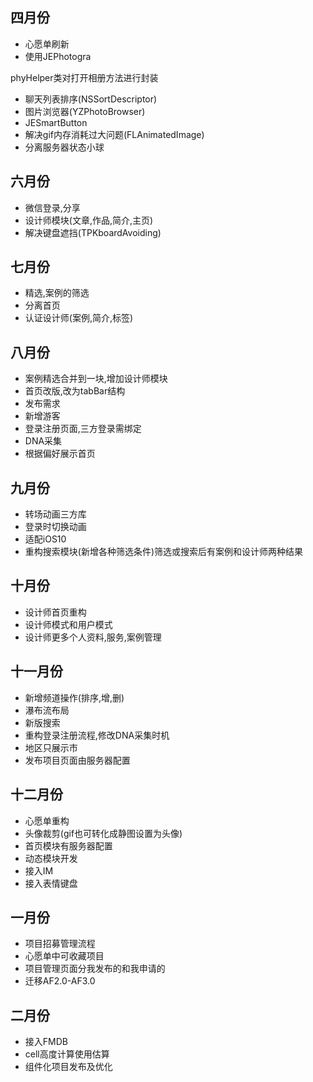 ## 四月份

- 心愿单刷新
- 使用JEPhotogra

phyHelper类对打开相册方法进行封装
- 聊天列表排序(NSSortDescriptor)
- 图片浏览器(YZPhotoBrowser)
- JESmartButton
- 解决gif内存消耗过大问题(FLAnimatedImage)
- 分离服务器状态小球

## 六月份

- 微信登录,分享
- 设计师模块(文章,作品,简介,主页)
- 解决键盘遮挡(TPKboardAvoiding)

## 七月份

- 精选,案例的筛选
- 分离首页
- 认证设计师(案例,简介,标签)

## 八月份

- 案例精选合并到一块,增加设计师模块
- 首页改版,改为tabBar结构
- 发布需求
- 新增游客
- 登录注册页面,三方登录需绑定
- DNA采集
- 根据偏好展示首页

## 九月份

- 转场动画三方库
- 登录时切换动画
- 适配iOS10
- 重构搜索模块(新增各种筛选条件)筛选或搜索后有案例和设计师两种结果

## 十月份

- 设计师首页重构
- 设计师模式和用户模式
- 设计师更多个人资料,服务,案例管理

## 十一月份

- 新增频道操作(排序,增,删)
- 瀑布流布局
- 新版搜索
- 重构登录注册流程,修改DNA采集时机
- 地区只展示市
- 发布项目页面由服务器配置

## 十二月份

- 心愿单重构
- 头像裁剪(gif也可转化成静图设置为头像)
- 首页模块有服务器配置
- 动态模块开发
- 接入IM
- 接入表情键盘

## 一月份

- 项目招募管理流程
- 心愿单中可收藏项目
- 项目管理页面分我发布的和我申请的
- 迁移AF2.0-AF3.0

## 二月份

- 接入FMDB
- cell高度计算使用估算
- 组件化项目发布及优化



